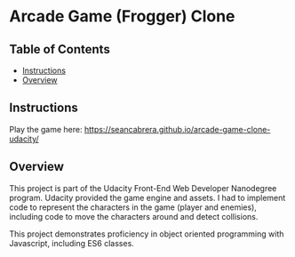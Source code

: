 Arcade Game (Frogger) Clone
===============================

## Table of Contents

* [Instructions](#instructions)
* [Overview](#overview)

## Instructions
Play the game here: https://seancabrera.github.io/arcade-game-clone-udacity/

## Overview
This project is part of the Udacity Front-End Web Developer Nanodegree program.
Udacity provided the game engine and assets. I had to implement code to represent
the characters in the game (player and enemies), including code to move the
characters around and detect collisions. 

This project demonstrates proficiency in object oriented programming with Javascript, 
including ES6 classes.
